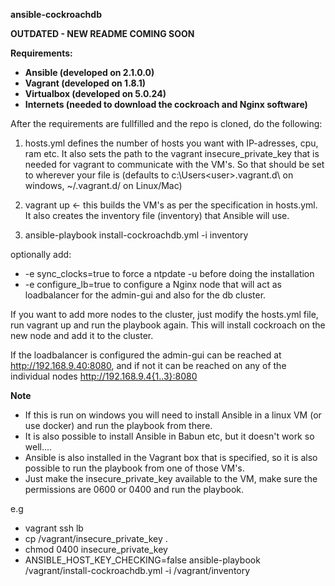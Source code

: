 <b> ansible-cockroachdb </b>


**OUTDATED - NEW README COMING SOON**


<b> Requirements:

- Ansible (developed on 2.1.0.0)
- Vagrant (developed on 1.8.1)
- Virtualbox (developed on 5.0.24)
- Internets (needed to download the cockroach and Nginx software)

</b>
After the requirements are fullfilled and the repo is cloned, do the following:

1. hosts.yml defines the number of hosts you want with IP-adresses, cpu, ram etc.
It also sets the path to the vagrant insecure_private_key that is needed for vagrant to communicate with the VM's.
So that should be set to wherever your file is (defaults to c:\Users\<user>\.vagrant.d\ on windows, ~<user>/.vagrant.d/ on Linux/Mac)

2. vagrant up <- this builds the VM's as per the specification in hosts.yml. It also creates the inventory file (inventory) that Ansible will use.

3. ansible-playbook install-cockroachdb.yml -i inventory

optionally add:
- -e sync_clocks=true to force a ntpdate -u before doing the installation
- -e configure_lb=true to configure a Nginx node that will act as loadbalancer for the admin-gui and also for the db cluster.

If you want to add more nodes to the cluster, just modify the hosts.yml file, run vagrant up and run the playbook again.
This will install cockroach on the new node and add it to the cluster.

If the loadbalancer is configured the admin-gui can be reached at http://192.168.9.40:8080, and if not it can be reached on
any of the individual nodes http://192.168.9.4{1..3}:8080


<b> Note </b>
- If this is run on windows you will need to install Ansible in a linux VM (or use docker) and run the playbook from there.
- It is also possible to install Ansible in Babun etc, but it doesn't work so well....
- Ansible is also installed in the Vagrant box that is specified, so it is also possible to run the playbook from one of those VM's.
- Just make the insecure_private_key available to the VM, make sure the permissions are 0600 or 0400 and run the playbook.

e.g
- vagrant ssh lb
- cp /vagrant/insecure_private_key .
- chmod 0400 insecure_private_key
- ANSIBLE_HOST_KEY_CHECKING=false ansible-playbook /vagrant/install-cockroachdb.yml -i /vagrant/inventory
